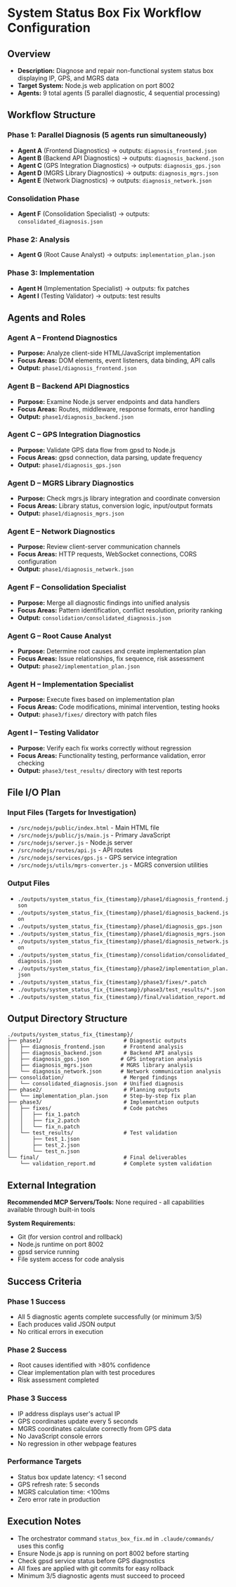 # System Status Box Fix Workflow Configuration

## Overview
- **Description:** Diagnose and repair non-functional system status box displaying IP, GPS, and MGRS data
- **Target System:** Node.js web application on port 8002
- **Agents:** 9 total agents (5 parallel diagnostic, 4 sequential processing)

## Workflow Structure

### Phase 1: Parallel Diagnosis (5 agents run simultaneously)
- **Agent A** (Frontend Diagnostics) → outputs: `diagnosis_frontend.json`
- **Agent B** (Backend API Diagnostics) → outputs: `diagnosis_backend.json`
- **Agent C** (GPS Integration Diagnostics) → outputs: `diagnosis_gps.json`
- **Agent D** (MGRS Library Diagnostics) → outputs: `diagnosis_mgrs.json`
- **Agent E** (Network Diagnostics) → outputs: `diagnosis_network.json`

### Consolidation Phase
- **Agent F** (Consolidation Specialist) → outputs: `consolidated_diagnosis.json`

### Phase 2: Analysis
- **Agent G** (Root Cause Analyst) → outputs: `implementation_plan.json`

### Phase 3: Implementation
- **Agent H** (Implementation Specialist) → outputs: fix patches
- **Agent I** (Testing Validator) → outputs: test results

## Agents and Roles

### Agent A – Frontend Diagnostics
- **Purpose:** Analyze client-side HTML/JavaScript implementation
- **Focus Areas:** DOM elements, event listeners, data binding, API calls
- **Output:** `phase1/diagnosis_frontend.json`

### Agent B – Backend API Diagnostics  
- **Purpose:** Examine Node.js server endpoints and data handlers
- **Focus Areas:** Routes, middleware, response formats, error handling
- **Output:** `phase1/diagnosis_backend.json`

### Agent C – GPS Integration Diagnostics
- **Purpose:** Validate GPS data flow from gpsd to Node.js
- **Focus Areas:** gpsd connection, data parsing, update frequency
- **Output:** `phase1/diagnosis_gps.json`

### Agent D – MGRS Library Diagnostics
- **Purpose:** Check mgrs.js library integration and coordinate conversion
- **Focus Areas:** Library status, conversion logic, input/output formats
- **Output:** `phase1/diagnosis_mgrs.json`

### Agent E – Network Diagnostics
- **Purpose:** Review client-server communication channels
- **Focus Areas:** HTTP requests, WebSocket connections, CORS configuration
- **Output:** `phase1/diagnosis_network.json`

### Agent F – Consolidation Specialist
- **Purpose:** Merge all diagnostic findings into unified analysis
- **Focus Areas:** Pattern identification, conflict resolution, priority ranking
- **Output:** `consolidation/consolidated_diagnosis.json`

### Agent G – Root Cause Analyst
- **Purpose:** Determine root causes and create implementation plan
- **Focus Areas:** Issue relationships, fix sequence, risk assessment
- **Output:** `phase2/implementation_plan.json`

### Agent H – Implementation Specialist
- **Purpose:** Execute fixes based on implementation plan
- **Focus Areas:** Code modifications, minimal intervention, testing hooks
- **Output:** `phase3/fixes/` directory with patch files

### Agent I – Testing Validator
- **Purpose:** Verify each fix works correctly without regression
- **Focus Areas:** Functionality testing, performance validation, error checking
- **Output:** `phase3/test_results/` directory with test reports

## File I/O Plan

### Input Files (Targets for Investigation)
- `/src/nodejs/public/index.html` - Main HTML file
- `/src/nodejs/public/js/main.js` - Primary JavaScript
- `/src/nodejs/server.js` - Node.js server
- `/src/nodejs/routes/api.js` - API routes
- `/src/nodejs/services/gps.js` - GPS service integration
- `/src/nodejs/utils/mgrs-converter.js` - MGRS conversion utilities

### Output Files
- `./outputs/system_status_fix_{timestamp}/phase1/diagnosis_frontend.json`
- `./outputs/system_status_fix_{timestamp}/phase1/diagnosis_backend.json`
- `./outputs/system_status_fix_{timestamp}/phase1/diagnosis_gps.json`
- `./outputs/system_status_fix_{timestamp}/phase1/diagnosis_mgrs.json`
- `./outputs/system_status_fix_{timestamp}/phase1/diagnosis_network.json`
- `./outputs/system_status_fix_{timestamp}/consolidation/consolidated_diagnosis.json`
- `./outputs/system_status_fix_{timestamp}/phase2/implementation_plan.json`
- `./outputs/system_status_fix_{timestamp}/phase3/fixes/*.patch`
- `./outputs/system_status_fix_{timestamp}/phase3/test_results/*.json`
- `./outputs/system_status_fix_{timestamp}/final/validation_report.md`

## Output Directory Structure

```
./outputs/system_status_fix_{timestamp}/
├── phase1/                          # Diagnostic outputs
│   ├── diagnosis_frontend.json      # Frontend analysis
│   ├── diagnosis_backend.json       # Backend API analysis
│   ├── diagnosis_gps.json          # GPS integration analysis
│   ├── diagnosis_mgrs.json         # MGRS library analysis
│   └── diagnosis_network.json      # Network communication analysis
├── consolidation/                   # Merged findings
│   └── consolidated_diagnosis.json  # Unified diagnosis
├── phase2/                          # Planning outputs
│   └── implementation_plan.json     # Step-by-step fix plan
├── phase3/                          # Implementation outputs
│   ├── fixes/                       # Code patches
│   │   ├── fix_1.patch
│   │   ├── fix_2.patch
│   │   └── fix_n.patch
│   └── test_results/                # Test validation
│       ├── test_1.json
│       ├── test_2.json
│       └── test_n.json
└── final/                           # Final deliverables
    └── validation_report.md         # Complete system validation
```

## External Integration

**Recommended MCP Servers/Tools:** None required - all capabilities available through built-in tools

**System Requirements:**
- Git (for version control and rollback)
- Node.js runtime on port 8002
- gpsd service running
- File system access for code analysis

## Success Criteria

### Phase 1 Success
- All 5 diagnostic agents complete successfully (or minimum 3/5)
- Each produces valid JSON output
- No critical errors in execution

### Phase 2 Success  
- Root causes identified with >80% confidence
- Clear implementation plan with test procedures
- Risk assessment completed

### Phase 3 Success
- IP address displays user's actual IP
- GPS coordinates update every 5 seconds
- MGRS coordinates calculate correctly from GPS data
- No JavaScript console errors
- No regression in other webpage features

### Performance Targets
- Status box update latency: <1 second
- GPS refresh rate: 5 seconds
- MGRS calculation time: <100ms
- Zero error rate in production

## Execution Notes

- The orchestrator command `status_box_fix.md` in `.claude/commands/` uses this config
- Ensure Node.js app is running on port 8002 before starting
- Check gpsd service status before GPS diagnostics
- All fixes are applied with git commits for easy rollback
- Minimum 3/5 diagnostic agents must succeed to proceed